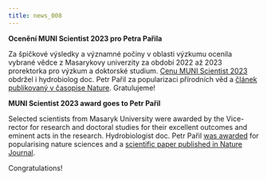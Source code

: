 ```yaml
---
title: news_008
---
```

<div class="cz">

**Ocenění MUNI Scientist 2023 pro Petra Pařila**

Za špičkové výsledky a významné počiny v oblasti výzkumu ocenila vybrané vědce z Masarykovy univerzity za období 2022 až 2023 prorektorka pro výzkum a doktorské studium. [Cenu MUNI Scientist 2023](https://gamu.muni.cz/aktuality/oceneni-muni-scientist-2023) obdržel i hydrobiolog doc. Petr Pařil za popularizaci přírodních věd a [článek publikovaný v časopise Nature](https://www.nature.com/articles/s41586-023-06400-1). Gratulujeme!

</div>

<div class="en">

**MUNI Scientist 2023 award goes to Petr Pařil**

Selected scientists from Masaryk University were awarded by the Vice-rector for research and doctoral studies for their excellent outcomes and eminent acts in the research. Hydrobiologist doc. Petr Pařil [was awarded](https://gamu.muni.cz/aktuality/oceneni-muni-scientist-2023) for popularising nature sciences and a [scientific paper published in Nature Journal](https://www.nature.com/articles/s41586-023-06400-1).

Congratulations!

</div>
